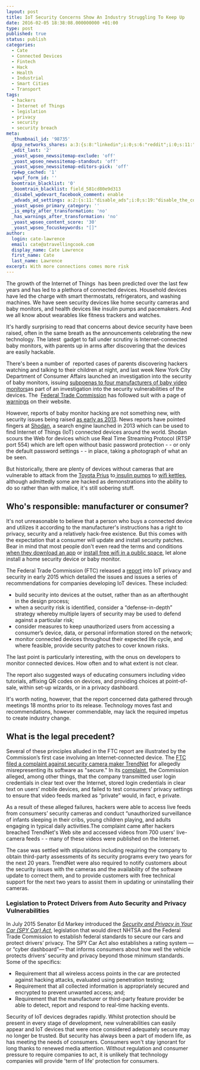 ```yaml
---
layout: post
title: IoT Security Concerns Show An Industry Struggling To Keep Up
date: 2016-02-05 18:38:08.000000000 +01:00
type: post
published: true
status: publish
categories:
  - Cate
  - Connected Devices
  - Fintech
  - Hack
  - Health
  - Industrial
  - Smart Cities
  - Transport
tags:
  - hackers
  - Internet of Things
  - legislation
  - privacy
  - security
  - security breach
meta:
  _thumbnail_id: '98735'
  dpsp_networks_shares: a:3:{s:8:"linkedin";i:0;s:6:"reddit";i:0;s:11:"google-plus";i:0;}
  _edit_last: '2'
  _yoast_wpseo_newssitemap-exclude: 'off'
  _yoast_wpseo_newssitemap-standout: 'off'
  _yoast_wpseo_newssitemap-editors-pick: 'off'
  rp4wp_cached: '1'
  _wpuf_form_id: ''
  boomtrain_blacklist: '0'
  _boomtrain_blacklist: field_581cd80e9d313
  _disabel_wpdevart_facebook_comment: enable
  _advads_ad_settings: a:2:{s:11:"disable_ads";i:0;s:19:"disable_the_content";i:0;}
  _yoast_wpseo_primary_category: ''
  _is_empty_after_transformation: 'no'
  _has_warnings_after_transformation: 'no'
  _yoast_wpseo_content_score: '30'
  _yoast_wpseo_focuskeywords: "[]"
author:
  login: cate-lawrence
  email: cate@atravellingcook.com
  display_name: Cate Lawrence
  first_name: Cate
  last_name: Lawrence
excerpt: With more connections comes more risk
---
```

The growth of the Internet of Things  has been predicted over the last
few years and has led to a plethora of connected devices. Household
devices have led the charge with smart thermostats, refrigerators, and
washing machines. We have seen security devices like home security
cameras and baby monitors, and health devices like insulin pumps and
pacemakers. And we all know about wearables like fitness trackers and
watches.

It's hardly surprising to read that concerns about device security have
been raised, often in the same breath as the announcements celebrating
the new technology. The latest  gadget to fall under scrutiny is
Internet-connected baby monitors, with parents up in arms after
discovering that the devices are easily hackable.

There's been a number of  reported cases of parents discovering hackers
watching and talking to their children at night, and last week New York
City Department of Consumer Affairs launched an investigation into the
security of baby monitors, issuing [subpoenas to four manufacturers of
baby video
monitors](http://www.nbcnews.com/tech/security/hack-alert-nyc-regulators-warn-parents-secure-their-baby-monitors-n505391)as
part of an investigation into the security vulnerabilities of the
devices. The  [Federal Trade
Commission](https://www.consumer.ftc.gov/blog/your-baby-monitor-secure) has
followed suit with a page of
[warnings](https://www.consumer.ftc.gov/blog/your-baby-monitor-secure)
on their website.

However, reports of baby monitor hacking are not something new, with
security issues being raised [as early as
2013](http://www.wired.com/2013/10/baby-monitor-hacking/). News reports
have pointed fingers at [Shodan](https://www.shodan.io/), a search
engine launched in 2013 which can be used to find Internet of Things
(IoT) connected devices around the world. Shodan scours the Web for
devices which use Real Time Streaming Protocol (RTSP port 554) which are
left open without basic password protection - - or only the default
password settings - - in place, taking a photograph of what an be seen.

But historically, there are plenty of devices without cameras that are
vulnerable to attack from the [Toyota
Prius](http://www.v3.co.uk/v3-uk/news/2287192/defcon-hackers-release-ford-and-toyota-car-hijack-data) to[ insulin
pumps](http://www.theregister.co.uk/2011/10/27/fatal_insulin_pump_attack/)
to [wifi
kettles](https://www.pentestpartners.com/blog/new-wi-fi-kettle-same-old-security-issues-meh/),
although admittedly some are hacked as demonstrations into the ability
to do so rather than with malice, it's still sobering stuff.

Who's responsible: manufacturer or consumer?
--------------------------------------------

It's not unreasonable to believe that a person who buys a connected
device and utilizes it according to the manufacturer's instructions has
a right to privacy, security and a relatively hack-free existence. But
this comes with the expectation that a consumer will update and install
security patches. Bear in mind that most people don't even read the
terms and conditions [when they download an
app](http://www.theguardian.com/technology/2015/jun/15/i-read-all-the-small-print-on-the-internet)
or [install free wifi in a public
space](http://www.theguardian.com/technology/2014/sep/29/londoners-wi-fi-security-herod-clause), let
alone install a home security device or baby monitor.

The Federal Trade Commission (FTC) released a
[report](https://www.ftc.gov/system/files/documents/reports/federal-trade-commission-staff-report-november-2013-workshop-entitled-internet-things-privacy/150127iotrpt.pdf?_ga=1.47104549.344034108.1452451014)
into IoT privacy and security in early 2015 which detailed the issues
and issues a series of recommendations for companies developing IoT
devices. These included:

-   build security into devices at the outset, rather than as an
    afterthought in the design process;
-   when a security risk is identified, consider a “defense-in-depth”
    strategy whereby multiple layers of security may be used to defend
    against a particular risk;
-   consider measures to keep unauthorized users from accessing a
    consumer’s device, data, or personal information stored on the
    network;
-   monitor connected devices throughout their expected life cycle, and
    where feasible, provide security patches to cover known risks.

The last point is particularly interesting, with the onus on developers
to monitor connected devices. How often and to what extent is not clear.

The report also suggested ways of educating consumers including video
tutorials, affixing QR codes on devices, and providing choices at
point-of-sale, within set-up wizards, or in a privacy dashboard.

It's worth noting, however, that the report concerned data gathered
through meetings 18 months prior to its release. Technology moves fast
and recommendations, however commendable, may lack the required impetus
to create industry change.

What is the legal precedent?
----------------------------

Several of these principles alluded in the FTC report are illustrated by
the Commission’s first case involving an Internet-connected device. The
[FTC filed a complaint against security camera maker
TrendNet](https://www.ftc.gov/news-events/press-releases/2013/09/marketer-internet-connected-home-security-video-cameras-settles)
for allegedly misrepresenting its software as "secure." In its
[complaint,](https://www.ftc.gov/system/files/documents/cases/140207trendnetcmpt.pdf)
the Commission alleged, among other things, that the company transmitted
user login credentials in clear text over the Internet, stored login
credentials in clear text on users’ mobile devices, and failed to test
consumers’ privacy settings to ensure that video feeds marked as
“private” would, in fact, e private.

As a result of these alleged failures, hackers were able to access live
feeds from consumers’ security cameras and conduct “unauthorized
surveillance of infants sleeping in their cribs, young children playing,
and adults engaging in typical daily activities.The complaint came after
hackers breached TrendNet's Web site and accessed videos from 700 users'
live-camera feeds - - many of these videos were published on the
Internet.

The case was settled with stipulations including requiring the
company to obtain third-party assessments of its security programs every
two years for the next 20 years. TrendNet were also required to notify
customers about the security issues with the cameras and the
availability of the software update to correct them, and to provide
customers with free technical support for the next two years to assist
them in updating or uninstalling their cameras.

### Legislation to Protect Drivers from Auto Security and Privacy Vulnerabilities

In July 2015 Senator Ed Markey introduced the [*Security and Privacy in
Your Car (SPY Car)
Act*](http://www.markey.senate.gov/imo/media/doc/SPY%20Car%20legislation.pdf),
legislation that would direct NHTSA and the Federal Trade Commission to
establish federal standards to secure our cars and protect drivers’
privacy. The SPY Car Act also establishes a rating system — or “cyber
dashboard”— that informs consumers about how well the vehicle protects
drivers’ security and privacy beyond those minimum standards. Some of
the specifics:

-   Requirement that all wireless access points in the car are protected
    against hacking attacks, evaluated using penetration testing;
-   Requirement that all collected information is appropriately secured
    and encrypted to prevent unwanted access; and;
-   Requirement that the manufacturer or third-party feature provider be
    able to detect, report and respond to real-time hacking events.

Security of IoT devices degrades rapidly. Whilst protection should be
present in every stage of development, new vulnerabilities can easily
appear and IoT devices that were once considered adequately secure may
no longer be trusted. But security has always been a part of modern
life, as has meeting the needs of consumers. Consumers won't stay
ignorant for long thanks to renewed media attention. Without regulation
and consumer pressure to require companies to act, it is unlikely that
technology companies will provide 'term of life' protection for
consumers.
